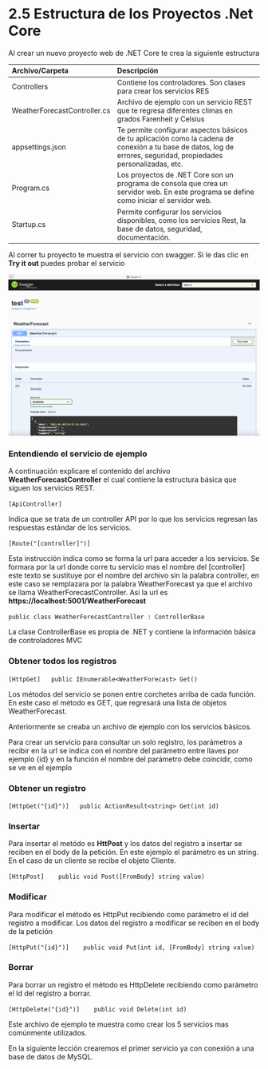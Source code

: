 # 2.5 Estructura de los Proyectos .Net Core

Al crear un nuevo proyecto web de .NET Core te crea la siguiente estructura

| Archivo/Carpeta | Descripción |
| :--- | :--- |
| Controllers | Contiene los controladores. Son clases para crear los servicios RES |
| WeatherForecastController.cs | Archivo de ejemplo con un servicio REST que te regresa diferentes climas en grados Farenheit y Celsius |
| appsettings.json | Te permite configurar aspectos básicos de tu aplicación como la cadena de conexión a tu base de datos, log de errores, seguridad, propiedades personalizadas, etc. |
| Program.cs | Los proyectos de .NET Core son un programa de consola que crea un servidor web. En este programa se define como iniciar el servidor web. |
| Startup.cs | Permite configurar los servicios disponibles, como los servicios Rest, la base de datos, seguridad, documentación. |

Al correr tu proyecto te muestra el servicio con swagger. Si le das clic en **Try it out** puedes probar el servicio

![](../.gitbook/assets/image%20%28545%29.png)

### Entendiendo el servicio de ejemplo

A continuación explicare el contenido del archivo **WeatherForecastController** el cual contiene la estructura básica que siguen los servicios REST.

`[ApiController]`

Indica que se trata de un controller API por lo que los servicios regresan las respuestas estándar de los servicios. 

`[Route("[controller]")]`  

Esta instrucción indica como se forma la url para acceder a los servicios. Se formara por la url donde corre tu servicio mas el nombre del \[controller\] este texto se sustituye por el nombre del archivo sin la palabra controller, en este caso se remplazara por la palabra WeatherForecast ya que el archivo se llama WeatherForecastController. Asi la url es **https://localhost:5001/WeatherForecast**

`public class WeatherForecastController : ControllerBase`

La clase ControllerBase es propia de .NET y contiene la información básica de controladores MVC

### Obtener todos los registros

`[HttpGet]  
public IEnumerable<WeatherForecast> Get()`

Los métodos del servicio se ponen entre corchetes arriba de cada función. En este caso el método es GET, que regresará una lista de objetos WeatherForecast. 

Anteriormente se creaba un archivo de ejemplo con los servicios básicos.

Para crear un servicio para consultar un solo registro, los parámetros a recibir en la url se indica con el nombre del parámetro entre llaves  por ejemplo {id} y en la función el nombre del parámetro debe coincidir, como se ve en el ejemplo

### Obtener un registro

`[HttpGet("{id}")]  
public ActionResult<string> Get(int id)`

### Insertar

Para insertar el metódo es **HttPost** y los datos del registro a insertar se reciben en el body de la petición. En este ejemplo el parámetro es un string. En el caso de un cliente se recibe el objeto Cliente.

`[HttpPost]   
public void Post([FromBody] string value)` 

### Modificar

Para modificar el método es HttpPut recibiendo como parámetro el id del registro a modificar. Los datos del registro a modificar se reciben en el body de la petición

`[HttpPut("{id}")]   
public void Put(int id, [FromBody] string value)`

### Borrar

Para borrar un registro el método es HttpDelete recibiendo como parámetro el Id del registro a borrar.

`[HttpDelete("{id}")]   
public void Delete(int id)`

Este archivo de ejemplo te muestra como crear los 5 servicios mas comúnmente utilizados.

En la siguiente lección crearemos el primer servicio ya con conexión a una base de datos de MySQL.

